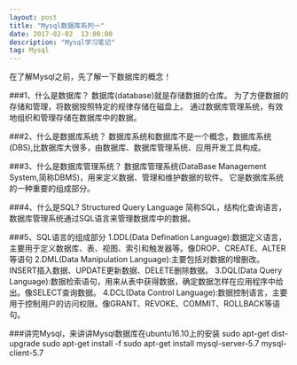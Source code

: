 ```yaml
---
layout: post
title: "Mysql数据库系列一"
date: 2017-02-02  13:00:00
description: "Mysql学习笔记"
tag: Mysql
---
```


在了解Mysql之前，先了解一下数据库的概念！

###1、什么是数据库？
数据库(database)就是存储数据的仓库。
为了方便数据的存储和管理，将数据按照特定的规律存储在磁盘上。
通过数据库管理系统，有效地组织和管理存储在数据库中的数据。


###2、什么是数据库系统？
数据库系统和数据库不是一个概念，数据库系统(DBS),比数据库大很多，由数据库、数据库管理系统、应用开发工具构成。



###3、什么是数据库管理系统？
数据库管理系统(DataBase Management System,简称DBMS)，用来定义数据、管理和维护数据的软件。
它是数据库系统的一种重要的组成部分。



###4、什么是SQL?
Structured Query Language 简称SQL，结构化查询语言，数据库管理系统通过SQL语言来管理数据库中的数据。


###5、SQL语言的组成部分
1.DDL(Data Defination Language):数据定义语言，主要用于定义数据库、表、视图、索引和触发器等。像DROP、CREATE、ALTER等语句
2.DML(Data Manipulation Language):主要包括对数据的增删改。INSERT插入数据、UPDATE更新数据、DELETE删除数据。
3.DQL(Data Query Language):数据检索语句，用来从表中获得数据，确定数据怎样在应用程序中给出。像SELECT查询数据。
4.DCL(Data Control Language):数据控制语言，主要用于控制用户的访问权限。像GRANT、REVOKE、COMMIT、ROLLBACK等语句。


###讲完Mysql，来讲讲Mysql数据库在ubuntu16.10上的安装
sudo apt-get dist-upgrade
sudo apt-get install -f
sudo apt-get install mysql-server-5.7 mysql-client-5.7

